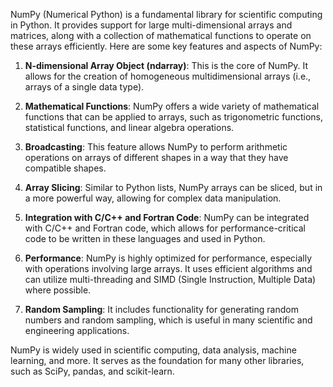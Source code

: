 NumPy (Numerical Python) is a fundamental library for scientific computing in Python. It provides support for large multi-dimensional arrays and matrices, along with a collection of mathematical functions to operate on these arrays efficiently. Here are some key features and aspects of NumPy:

1. **N-dimensional Array Object (ndarray)**: This is the core of NumPy. It allows for the creation of homogeneous multidimensional arrays (i.e., arrays of a single data type).

2. **Mathematical Functions**: NumPy offers a wide variety of mathematical functions that can be applied to arrays, such as trigonometric functions, statistical functions, and linear algebra operations.

3. **Broadcasting**: This feature allows NumPy to perform arithmetic operations on arrays of different shapes in a way that they have compatible shapes.

4. **Array Slicing**: Similar to Python lists, NumPy arrays can be sliced, but in a more powerful way, allowing for complex data manipulation.

5. **Integration with C/C++ and Fortran Code**: NumPy can be integrated with C/C++ and Fortran code, which allows for performance-critical code to be written in these languages and used in Python.

6. **Performance**: NumPy is highly optimized for performance, especially with operations involving large arrays. It uses efficient algorithms and can utilize multi-threading and SIMD (Single Instruction, Multiple Data) where possible.

7. **Random Sampling**: It includes functionality for generating random numbers and random sampling, which is useful in many scientific and engineering applications.

NumPy is widely used in scientific computing, data analysis, machine learning, and more. It serves as the foundation for many other libraries, such as SciPy, pandas, and scikit-learn.
